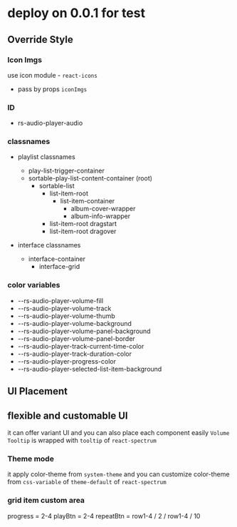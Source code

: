 # deploy on 0.0.1 for test 

## Override Style

### Icon Imgs
use icon module - `react-icons`
- pass by props `iconImgs`

### ID
- rs-audio-player-audio 

### classnames
- playlist classnames
  - play-list-trigger-container
  - sortable-play-list-content-container (root)
    - sortable-list
      - list-item-root
        - list-item-container
          - album-cover-wrapper
          - album-info-wrapper
      - list-item-root dragstart
      - list-item-root dragover

- interface classnames
  - interface-container
    - interface-grid

### color variables
- --rs-audio-player-volume-fill
- --rs-audio-player-volume-track
- --rs-audio-player-volume-thumb
- --rs-audio-player-volume-background
- --rs-audio-player-volume-panel-background
- --rs-audio-player-volume-panel-border
- --rs-audio-player-track-current-time-color
- --rs-audio-player-track-duration-color
- --rs-audio-player-progress-color
- --rs-audio-player-selected-list-item-background

## UI Placement

## flexible and customable UI
it can offer variant UI and you can also place each component easily
`Volume Tooltip` is wrapped with `tooltip` of `react-spectrum`

### Theme mode
it apply color-theme from `system-theme` 
and you can customize color-theme from `css-variable` of `theme-default` of `react-spectrum`  

### grid item custom area
progress = 2-4
playBtn = 2-4
repeatBtn = row1-4 / 2 / row1-4 / 10
